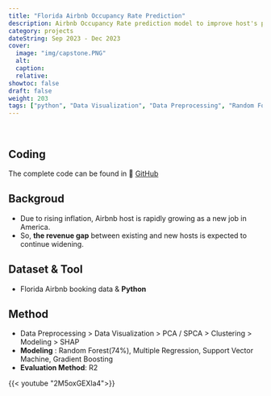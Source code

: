 ```yaml
---
title: "Florida Airbnb Occupancy Rate Prediction"
description: Airbnb Occupancy Rate prediction model to improve host's profits
category: projects
dateString: Sep 2023 - Dec 2023
cover:
  image: "img/capstone.PNG"
  alt:
  caption:
  relative: 
showtoc: false
draft: false
weight: 203
tags: ["python", "Data Visualization", "Data Preprocessing", "Random Forest", "SHAP", "Clustering"]
---
```


&nbsp;
  ## Coding
  The complete code can be found in 🔗 [GitHub](https://github.com/PikalounJM/Team-Project/blob/main/Capstone_project/Airbnb_capstone.ipynb)

## Backgroud
- Due to rising inflation, Airbnb host is rapidly growing as a new job in America.
- So, **the revenue gap** between existing and new hosts is expected to continue widening. 

## Dataset & Tool
- Florida Airbnb booking data & **Python**

## Method
- Data Preprocessing > Data Visualization > PCA / SPCA > Clustering > Modeling > SHAP
- **Modeling** : Random Forest(74%), Multiple Regression, Support Vector Machine, Gradient Boosting
- **Evaluation Method**: R2

{{< youtube "2M5oxGEXla4">}}



